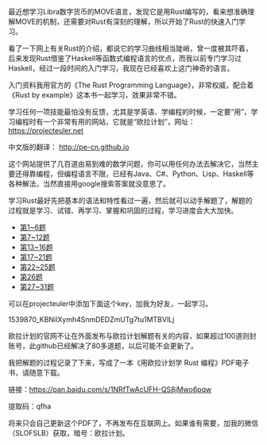 最近想学习Libra数字货币的MOVE语言，发现它是用Rust编写的，看来想准确理解MOVE的机制，还需要对Rust有深刻的理解，所以开始了Rust的快速入门学习。

看了一下网上有关Rust的介绍，都说它的学习曲线相当陡峭，曾一度被其吓着，后来发现Rust借鉴了Haskell等函数式编程语言的优点，而我以前专门学习过Haskell，经过一段时间的入门学习，我现在已经喜欢上这门神奇的语言。

入门资料我用官方的《The Rust Programming Language》，非常权威，配合着《Rust by example》这本书一起学习，效果非常不错。

学习任何一项技能最怕没有反馈，尤其是学英语、学编程的时候，一定要“用”，学习编程时有一个非常有用的网站，它就是“欧拉计划”，网址：
https://projecteuler.net

中文版的翻译：
http://pe-cn.github.io

这个网站提供了几百道由易到难的数学问题，你可以用任何办法去解决它，当然主要还得靠编程，但编程语言不限，已经有Java、C#、Python、Lisp、Haskell等各种解法，当然直接用google搜索答案就没意思了。

学习Rust最好先把基本的语法和特性看过一遍，然后就可以动手解题了，解题的过程就是学习、试错、再学习、掌握和巩固的过程，学习进度会大大加快。

* [第1~6题](https://mp.weixin.qq.com/s/cyDRvJB5QfME6OhiKxkHBw)
* [第7~12题](https://mp.weixin.qq.com/s/GFZj_yPY-R9XU__KHqRmvA)
* [第13~16题](https://mp.weixin.qq.com/s/6edK0fgCPSoN12k6spBdnw)
* [第17~21题](https://mp.weixin.qq.com/s/vZo7qZBLwgxG3d1ia5xKGg)
* [第22~25题](https://mp.weixin.qq.com/s/QTT6JzMRY2eoyzvXzQvkrQ)
* [第26题](https://mp.weixin.qq.com/s/8VO7y6jNsJuJp8lGQc7PIA)
* [第27~31题](https://mp.weixin.qq.com/s/IoPouBKl7Mo2tAKWEyXEQg)


可以在projecteuler中添加下面这个key，加我为好友，一起学习。

1539870_KBNiIXymh4SnmDEDZmUTg7tu1MTBVlLj


欧拉计划的官网不让在外面发布与欧拉计划解题有关的内容，如果超过100道则封账号，此github已经解决了80多道题，以后可能不会更新了。

我把解题的过程记录了下来，写成了一本《用欧拉计划学 Rust 编程》PDF电子书，请随意下载。

链接：https://pan.baidu.com/s/1NRfTwAcUFH-QS8jMwo6pqw

提取码：qfha

将来只会自己更新这个PDF了，不再发布在互联网上。如果谁有需要，加我的微信（SLOFSLB）获取，暗号：欧拉计划。
